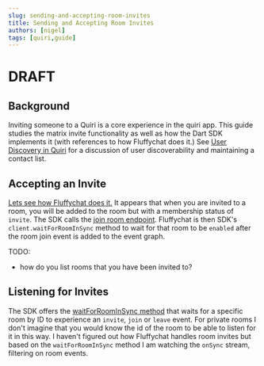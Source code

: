 ```yaml
---
slug: sending-and-accepting-room-invites
title: Sending and Accepting Room Invites
authors: [nigel]
tags: [quiri,guide]
---
```


# DRAFT

## Background
Inviting someone to a Quiri is a core experience in the quiri app. This guide studies the matrix invite functionality as well as how the Dart SDK implements it (with references to how Fluffychat does it.) See [User Discovery in Quiri](2024-12-04-user-discovery-in-quiri.md) for a discussion of user discoverability and maintaining a contact list.

## Accepting an Invite
[Lets see how Fluffychat does it.](https://gitlab.com/famedly/fluffychat/-/blob/9ad85504493198439673ef5d8e31375ddb2af051/lib/pages/chat_list/chat_list_item.dart#L39-52)
It appears that when you are invited to a room, you will be added to the room but with a membership status of `invite`. The SDK calls the [join room endpoint](https://playground.matrix.org/#post-/_matrix/client/v3/join/-roomIdOrAlias-). Fluffychat is then SDK's `client.waitForRoomInSync` method to wait for that room to be `enabled` after the room join event is added to the event graph.

TODO:
- how do you list rooms that you have been invited to?

## Listening for Invites
The SDK offers the [waitForRoomInSync method](https://github.com/famedly/matrix-dart-sdk/blob/501c457ea130481ba5b52d45d4d0ff37b8707964/lib/src/client.dart#L822-L844) that waits for a specific room by ID to experience an `invite`, `join` or `leave` event. For private rooms I don't imagine that you would know the id of the room to be able to listen for it in this way. I haven't figured out how Fluffychat handles room invites but based on the `waitForRoomInSync` method I am watching the `onSync` stream, filtering on room events.
